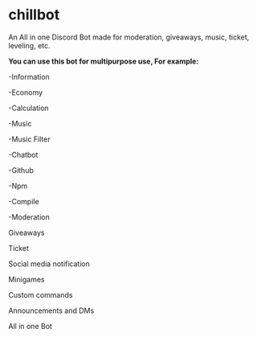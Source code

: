 # chillbot
An All in one Discord Bot made for moderation, giveaways, music, ticket, leveling, etc.

**You can use this bot for multipurpose use, For example:**

-Information

-Economy

-Calculation

-Music

-Music Filter

-Chatbot

-Github

-Npm

-Compile

-Moderation

Giveaways

Ticket

Social media notification

Minigames

Custom commands

Announcements and DMs

All in one Bot

